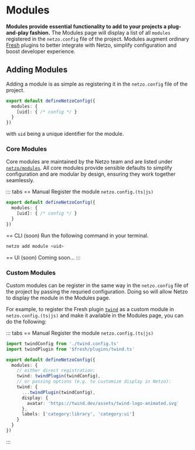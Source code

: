 # Modules

**Modules provide essential functionality to add to your projects a plug-and-play fashion.** The Modules page will display a list of all `modules` registered in the `netzo.config` file of the project. Modules augment ordinary [Fresh](https://fresh.deno.dev/) plugins to better integrate with Netzo, simplify configuration and boost developer experience.

<!-- ![Modules](/docs/images/modules/modules-overview.webp) -->

## Adding Modules

Adding a module is as simple as registering it in the `netzo.config` file of the project.

```ts
export default defineNetzoConfig({
  modules: {
    [uid]: { /* config */ }
  }
})
```

with `uid` being a unique identifier for the module.

### Core Modules

Core modules are maintained by the Netzo team and are listed under [`netzo/modules`](/docs/netzo/modules). All core modules provide sensible defaults to simplify configuration and are modular by design, ensuring they work together seamlessly.

::: tabs
== Manual
Register the module `netzo.config.(ts|js)`
```ts
export default defineNetzoConfig({
  modules: {
    [uid]: { /* config */ }
  }
})
```
== CLI (soon)
Run the following command in your terminal.
```sh
netzo add module <uid>
```
== UI (soon)
Coming soon...
:::

### Custom Modules

Custom modules can be register in the same way in the `netzo.config` file of the project by passing the requried configuration. Doing so will allow Netzo to display the module in the Modules page.

For example, to register the Fresh plugin [`twind`](https://fresh.deno.dev/docs/examples/using-twind-v1) as a custom module in `netzo.config.(ts|js)` and make it available in the Modules page, you can do the following:

::: tabs
== Manual
Register the module `netzo.config.(ts|js)`
```ts
import twindConfig from './twind.config.ts'
import twindPlugin from '$fresh/plugins/twind.ts'

export default defineNetzoConfig({
  modules: {
    // either direct registration:
    twind: twindPlugin(twindConfig),
    // or passing options (e.g. to customize display in Netzo):
    twind: {
      ...twindPlugin(twindConfig),
      display: {
        avatar: 'https://twind.dev/assets/twind-logo-animated.svg'
      },
      labels: ['category:library', 'category:ui']
    }
  }
})
```
:::
